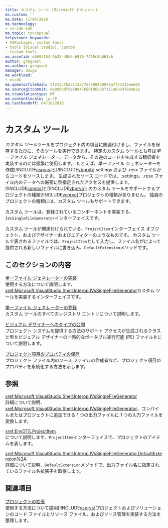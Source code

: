 ```yaml
---
title: カスタム ツール |Microsoft ドキュメント
ms.custom: ''
ms.date: 11/04/2016
ms.technology:
- vs-ide-sdk
ms.topic: conceptual
helpviewer_keywords:
- VSPackages, custom tools
- tools [Visual Studio], custom
- custom tools
ms.assetid: d669f154-9b23-48b6-b9f6-7419c8dd61a6
author: gregvanl
ms.author: gregvanl
manager: douge
ms.workload:
- vssdk
ms.openlocfilehash: 5f215cfbd5113377e7a98439976a7f44215eee02
ms.sourcegitcommit: 6a9d5bd75e50947659fd6c837111a6a547884e2a
ms.translationtype: MT
ms.contentlocale: ja-JP
ms.lasthandoff: 04/16/2018
---
```

# <a name="custom-tools"></a>カスタム ツール
*カスタム ツール*ツールをプロジェクト内の項目に関連付けるし、ファイルを保存するたびに、そのツールを実行できます。 特定のカスタム ツールとも呼ば*単一ファイル ジェネレーター*、データから、その逆のコードを生成する翻訳者を実装するのには頻繁に使用します。 たとえば、単一ファイル ジェネレーターを作成[!INCLUDE[csprcs](../../data-tools/includes/csprcs_md.md)]と[!INCLUDE[vbprvb](../../code-quality/includes/vbprvb_md.md)].settings および .resx ファイルからコードをソースします。 生成されたソース コードでは、.settings、.resx ファイル内のデータへの厳密に型指定されたアクセスを提供します。 [!INCLUDE[csprcs](../../data-tools/includes/csprcs_md.md)]と[!INCLUDE[vbprvb](../../code-quality/includes/vbprvb_md.md)]; のカスタム ツールをサポートするプロジェクトの種類[!INCLUDE[vcprvc](../../code-quality/includes/vcprvc_md.md)]プロジェクトの種類がありません。 独自のプロジェクトの種類には、カスタム ツールもサポートできます。  
  
 カスタム ツールは、登録されているコンポーネントを実装する、`IVsSingleFileGenerator`インターフェイスです。  
  
 カスタム ツールが関連付けられている、`ProjectItem`インターフェイス オブジェクト、およびデザイナーおよびエディターのようなものです。 カスタム ツールで表されるファイルでは、`ProjectItem`として入力し、ファイル名がによって提供される新しいファイルに書き込み、`DefaultExtension`メソッドです。  
  
## <a name="in-this-section"></a>このセクションの内容  
 [単一ファイル ジェネレーターの実装](../../extensibility/internals/implementing-single-file-generators.md)  
 使用する方法について説明します、<xref:Microsoft.VisualStudio.Shell.Interop.IVsSingleFileGenerator>カスタム ツールを実装するインターフェイスです。  
  
 [単一ファイル ジェネレーターの登録](../../extensibility/internals/registering-single-file-generators.md)  
 カスタム ツールのすべてのレジストリ エントリについて説明します。  
  
 [ビジュアル デザイナーへのタイプの公開](../../extensibility/internals/exposing-types-to-visual-designers.md)  
 プロジェクト システムを提供する方法のサポート アクセスが生成されるクラスと型をビジュアル デザイナーの一時的なポータブル実行可能 (PE) ファイルをについて説明します。  
  
 [プロジェクト項目のプロパティの保存](../../extensibility/persisting-the-property-of-a-project-item.md)  
 プロジェクト ファイル内のソース ファイルの作成者など、プロジェクト項目のプロパティを永続化する方法を示します。  
  
## <a name="reference"></a>参照  
 <xref:Microsoft.VisualStudio.Shell.Interop.IVsSingleFileGenerator>  
 詳細について説明、 <xref:Microsoft.VisualStudio.Shell.Interop.IVsSingleFileGenerator>、コンパイルまたはプロジェクトに追加できる 1 つの出力ファイルに 1 つの入力ファイルを変換します。  
  
 <xref:EnvDTE.ProjectItem>  
 について説明します、`ProjectItem`インターフェイスで、プロジェクトのアイテムを表します。  
  
 <xref:Microsoft.VisualStudio.Shell.Interop.IVsSingleFileGenerator.DefaultExtension%2A>  
 詳細について説明、`DefaultExtension`メソッドで、出力ファイル名に指定されているファイル名拡張子を取得します。  
  
## <a name="related-sections"></a>関連項目  
 [プロジェクトの拡張](../../extensibility/extending-projects.md)  
 使用する方法について説明[!INCLUDE[vsprvs](../../code-quality/includes/vsprvs_md.md)]プロジェクトおよびソリューションのコード ファイルとリソース ファイル、およびソース管理を実装する方法を整理します。